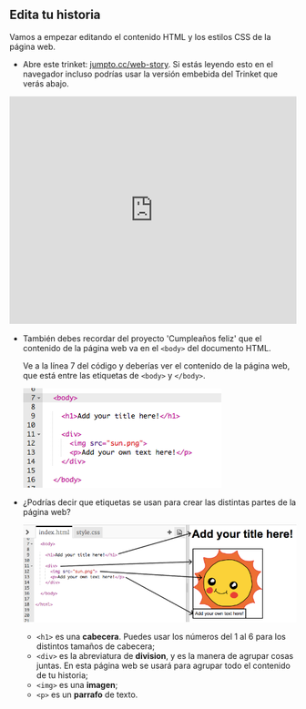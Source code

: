 ## Edita tu historia

Vamos a empezar editando el contenido HTML y los estilos CSS de la página web.

+ Abre este trinket: <a href="http://jumpto.cc/web-story" target="_blank">jumpto.cc/web-story</a>. Si estás leyendo esto en el navegador incluso podrías usar la versión embebida del Trinket que verás abajo.

<div class="trinket">
	<iframe src="https://trinket.io/embed/html/8083cfebb3" width="100%" height="400" frameborder="0" marginwidth="0" marginheight="0" allowfullscreen>
	</iframe>
</div>

+ También debes recordar del proyecto 'Cumpleaños feliz' que el contenido de la página web va en el `<body>` del documento HTML.

	Ve a la línea 7 del código y deberías ver el contenido de la página web, que está entre las etiquetas de `<body>` y `</body>`.

	![screenshot](images/story-html.png)

+ ¿Podrías decir que etiquetas se usan para crear las distintas partes de la página web?

	![screenshot](images/story-elements.png)

	+ `<h1>` es una __cabecera__. Puedes usar los números del 1 al 6 para los distintos tamaños de cabecera;
	+ `<div>` es la abreviatura de __division__, y es la manera de agrupar cosas juntas. En esta página web se usará para agrupar todo el contenido de tu historia;
	+ `<img>` es una __imagen__;
	+ `<p>` es un __parrafo__ de texto.
